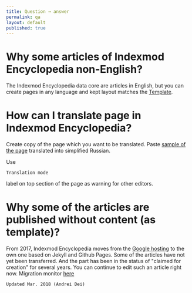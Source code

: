 ```yaml
---
title: Question → answer
permalink: qa
layout: default
published: true
---
```

# Why some articles of Indexmod Encyclopedia non-English?

The Indexmod Encyclopedia data core are articles in English, but you can create pages in any language and kept layout matches the [Template](https://indexmod.github.io/encyclopedia/template).

# How can I translate page in Indexmod Encyclopedia?

Create copy of the page which you want to be translated. Paste [sample of the page](internet-yami-ichi) translated into simplified Russian. 

Use 

`Translation mode` 

label on top section of the page as warning for other editors.

# Why some of the articles are published without content (as template)?

From 2017, Indexmod Encyclopedia moves from the [Google hosting](https://sites.google.com/site/indexmodencyclopedia/list-of-pages) to the own one based on Jekyll and Github Pages. Some of the articles have not yet been transferred. And the part has been in the status of "claimed for creation" for several years. You can continue to edit such an article right now. Migration monitor [here](migration)


`Updated Mar. 2018 (Andrei Dei)`
